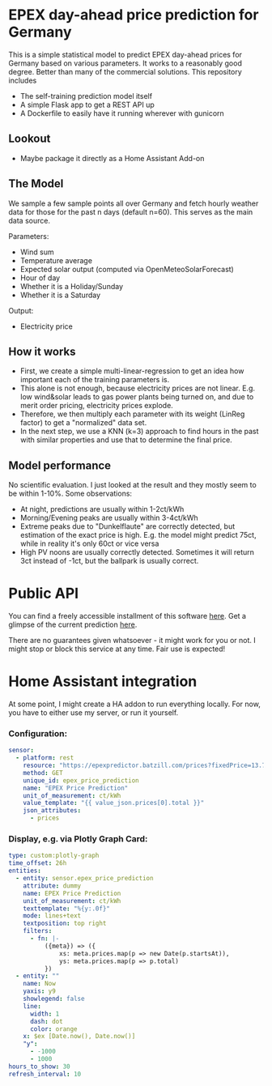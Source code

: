 # EPEX day-ahead price prediction for Germany

This is a simple statistical model to predict EPEX day-ahead prices for Germany based on various parameters.
It works to a reasonably good degree. Better than many of the commercial solutions.
This repository includes
- The self-training prediction model itself
- A simple Flask app to get a REST API up
- A Dockerfile to easily have it running wherever with gunicorn


## Lookout
- Maybe package it directly as a Home Assistant Add-on

## The Model
We sample a few sample points all over Germany and fetch hourly weather data for those for the past n days (default n=60).
This serves as the main data source.

Parameters:

- Wind sum
- Temperature average
- Expected solar output (computed via OpenMeteoSolarForecast)
- Hour of day
- Whether it is a Holiday/Sunday
- Whether it is a Saturday

Output:
- Electricity price

## How it works
- First, we create a simple multi-linear-regression to get an idea how important each of
the training parameters is.
- This alone is not enough, because electricity prices are not linear.
E.g. low wind&solar leads to gas power plants being turned on, and due to merit order pricing, electricity prices explode.
- Therefore, we then multiply each parameter with its weight (LinReg factor) to get a "normalized" data set.
- In the next step, we use a KNN (k=3) approach to find hours in the past with similar properties and use that to determine the final price.

## Model performance
No scientific evaluation. I just looked at the result and they mostly seem to be within 1-10%.
Some observations:
- At night, predictions are usually within 1-2ct/kWh
- Morning/Evening peaks are usually within 3-4ct/kWh
- Extreme peaks due to "Dunkelflaute" are correctly detected, but estimation of the exact price is high. E.g.
the model might predict 75ct, while in reality it's only 60ct or vice versa
- High PV noons are usually correctly detected. Sometimes it will return 3ct instead of -1ct, but the ballpark is usually correct.


# Public API
You can find a freely accessible installment of this software [here](https://epexpredictor.batzill.com/).
Get a glimpse of the current prediction [here](https://epexpredictor.batzill.com/prices).

There are no guarantees given whatsoever - it might work for you or not.
I might stop or block this service at any time. Fair use is expected!

# Home Assistant integration
At some point, I might create a HA addon to run everything locally.
For now, you have to either use my server, or run it yourself.



### Configuration:
```yaml
sensor:
  - platform: rest
    resource: "https://epexpredictor.batzill.com/prices?fixedPrice=13.70084&taxPercent=19"
    method: GET
    unique_id: epex_price_prediction
    name: "EPEX Price Prediction"
    unit_of_measurement: ct/kWh
    value_template: "{{ value_json.prices[0].total }}"
    json_attributes:
      - prices
```

### Display, e.g. via Plotly Graph Card:
```yaml
type: custom:plotly-graph
time_offset: 26h
entities:
  - entity: sensor.epex_price_prediction
    attribute: dummy
    name: EPEX Price Prediction
    unit_of_measurement: ct/kWh
    texttemplate: "%{y:.0f}"
    mode: lines+text
    textposition: top right
    filters:
      - fn: |-
          ({meta}) => ({
              xs: meta.prices.map(p => new Date(p.startsAt)),
              ys: meta.prices.map(p => p.total)
          })
  - entity: ""
    name: Now
    yaxis: y9
    showlegend: false
    line:
      width: 1
      dash: dot
      color: orange
    x: $ex [Date.now(), Date.now()]
    "y":
      - -1000
      - 1000
hours_to_show: 30
refresh_interval: 10
```